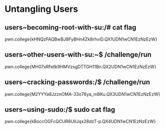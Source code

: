 # Untangling Users
## users~becoming-root-with-su:/# cat flag
pwn.college{kHNQzFAQBwBJ8FyBHn4Zk8rhviD.QX1UDN1wCN1EzNzEzW}
## users~other-users-with-su:~$ /challenge/run
pwn.college{MH07xRfstlk9HMVzsgDTTGH11Bn.QX2UDN1wCN1EzNzEzW}
## users~cracking-passwords:/$ /challenge/run 
pwn.college{M2YYYa8JzznOMA-33o76ya_mBKu.QX3UDN1wCN1EzNzEzW}
## users~using-sudo:/$ sudo cat flag
pwn.college{kBoccOGFcQCUR8UIlJqx28dzT-p.QX4UDN1wCN1EzNzEzW}

